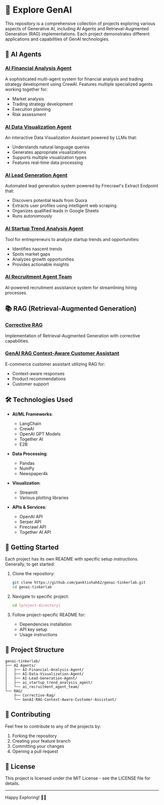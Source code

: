 # 🚀 Explore GenAI

This repository is a comprehensive collection of projects exploring various aspects of Generative AI, including AI Agents and Retrieval-Augmented Generation (RAG) implementations. Each project demonstrates different applications and capabilities of GenAI technologies.

## 🤖 AI Agents

### [AI Financial Analysis Agent](AI%20Agents/AI-Financial-Analysis-Agent)
A sophisticated multi-agent system for financial analysis and trading strategy development using CrewAI. Features multiple specialized agents working together for:
- Market analysis
- Trading strategy development
- Execution planning
- Risk assessment

### [AI Data Visualization Agent](AI%20Agents/AI-Data-Visualization-Agent)
An interactive Data Visualization Assistant powered by LLMs that:
- Understands natural language queries
- Generates appropriate visualizations
- Supports multiple visualization types
- Features real-time data processing

### [AI Lead Generation Agent](AI%20Agents/AI-Lead-Generation-Agent)
Automated lead generation system powered by Firecrawl's Extract Endpoint that:
- Discovers potential leads from Quora
- Extracts user profiles using intelligent web scraping
- Organizes qualified leads in Google Sheets
- Runs autonomously

### [AI Startup Trend Analysis Agent](AI%20Agents/ai_startup_trend_analysis_agent)
Tool for entrepreneurs to analyze startup trends and opportunities:
- Identifies nascent trends
- Spots market gaps
- Analyzes growth opportunities
- Provides actionable insights

### [AI Recruitment Agent Team](AI%20Agents/ai_recruitment_agent_team)
AI-powered recruitment assistance system for streamlining hiring processes.

## 📚 RAG (Retrieval-Augmented Generation)

### [Corrective RAG](RAG/Corrective-Rag)
Implementation of Retrieval-Augmented Generation with corrective capabilities.

### [GenAI RAG Context-Aware Customer Assistant](RAG/GenAI-RAG-Context-Aware-Customer-Assistant-for-E-Commerce-Organic-Farm-to-Table-Store-main)
E-commerce customer assistant utilizing RAG for:
- Context-aware responses
- Product recommendations
- Customer support

## 🛠️ Technologies Used

- **AI/ML Frameworks**:
  - LangChain
  - CrewAI
  - OpenAI GPT Models
  - Together AI
  - E2B

- **Data Processing**:
  - Pandas
  - NumPy
  - Newspaper4k

- **Visualization**:
  - Streamlit
  - Various plotting libraries

- **APIs & Services**:
  - OpenAI API
  - Serper API
  - Firecrawl API
  - Together AI API

## 🚀 Getting Started

Each project has its own README with specific setup instructions. Generally, to get started:

1. Clone the repository:
   ```bash
   git clone https://github.com/panktishah62/genai-tinkerlab.git
   cd genai-tinkerlab
   ```

2. Navigate to specific project:
   ```bash
   cd [project-directory]
   ```

3. Follow project-specific README for:
   - Dependencies installation
   - API key setup
   - Usage instructions

## 📝 Project Structure

```
genai-tinkerlab/
├── AI Agents/
│   ├── AI-Financial-Analysis-Agent/
│   ├── AI-Data-Visualization-Agent/
│   ├── AI-Lead-Generation-Agent/
│   ├── ai_startup_trend_analysis_agent/
│   └── ai_recruitment_agent_team/
└── RAG/
    ├── Corrective-Rag/
    └── GenAI-RAG-Context-Aware-Customer-Assistant/
```

## 🤝 Contributing

Feel free to contribute to any of the projects by:
1. Forking the repository
2. Creating your feature branch
3. Committing your changes
4. Opening a pull request

## 📄 License

This project is licensed under the MIT License - see the LICENSE file for details.

---

Happy Exploring! 🚀✨
